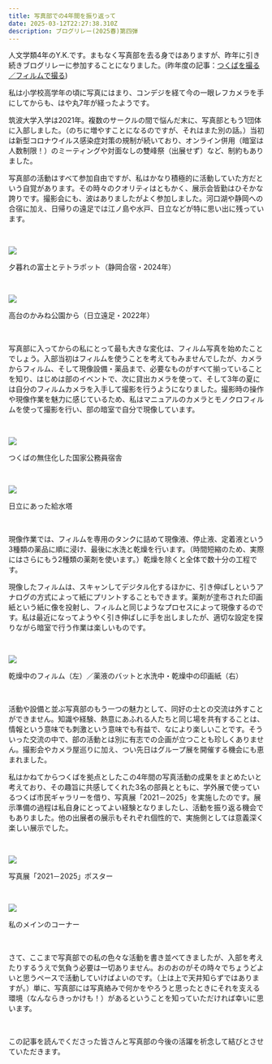 ```yaml
---
title: 写真部での4年間を振り返って
date: 2025-03-12T22:27:38.310Z
description: ブログリレー(2025春)第四弾
---
```

人文学類4年のY.K.です。まもなく写真部を去る身ではありますが、昨年に引き続きブログリレーに参加することになりました。(昨年度の記事：[つくばを撮る／フィルムで撮る](https://tsukuba-photoclub.com/blogs/2024-03-05-つくばを撮る／フィルムで撮る/))





私は小学校高学年の頃に写真にはまり、コンデジを経て今の一眼レフカメラを手にしてからも、はや丸7年が経ったようです。



筑波大学入学は2021年。複数のサークルの間で悩んだ末に、写真部ともう1団体に入部しました。（のちに増やすことになるのですが、それはまた別の話。）当初は新型コロナウイルス感染症対策の規制が続いており、オンライン併用（暗室は人数制限！）のミーティングや対面なしの雙峰祭（出展せず）など、制約もありました。



写真部の活動はすべて参加自由ですが、私はかなり積極的に活動していた方だという自覚があります。その時々のクオリティはともかく、展示会皆勤はひそかな誇りです。撮影会にも、波はありましたがよく参加しました。河口湖や静岡への合宿に加え、日帰りの遠足では江ノ島や水戸、日立などが特に思い出に残っています。

<br/>

![](/img/relay2025spring0401.jpg)

夕暮れの富士とテトラポット（静岡合宿・2024年）

<br/>

![](/img/relay2025spring0402.png)

高台のかみね公園から（日立遠足・2022年）

<br/>

写真部に入ってからの私にとって最も大きな変化は、フィルム写真を始めたことでしょう。入部当初はフィルムを使うことを考えてもみませんでしたが、カメラからフィルム、そして現像設備・薬品まで、必要なものがすべて揃っていることを知り、はじめは部のイベントで、次に貸出カメラを使って、そして3年の夏には自分のフィルムカメラを入手して撮影を行うようになりました。撮影時の操作や現像作業を魅力に感じているため、私はマニュアルのカメラとモノクロフィルムを使って撮影を行い、部の暗室で自分で現像しています。

<br/>

![](/img/relay2025spring0403a.jpg)

つくばの無住化した国家公務員宿舎

<br/>

![](/img/relay2025spring0404.png)

日立にあった給水塔

<br/>

現像作業では、フィルムを専用のタンクに詰めて現像液、停止液、定着液という3種類の薬品に順に浸け、最後に水洗と乾燥を行います。（時間短縮のため、実際にはさらにもう2種類の薬剤を使います。）乾燥を除くと全体で数十分の工程です。



現像したフィルムは、スキャンしてデジタル化するほかに、引き伸ばしというアナログの方式によって紙にプリントすることもできます。薬剤が塗布された印画紙という紙に像を投射し、フィルムと同じようなプロセスによって現像するのです。私は最近になってようやく引き伸ばしに手を出しましたが、適切な設定を探りながら暗室で行う作業は楽しいものです。

<br/>

![](/img/relay2025spring0405.jpg)

乾燥中のフィルム（左）／薬液のバットと水洗中・乾燥中の印画紙（右）

<br/>

活動や設備と並ぶ写真部のもう一つの魅力として、同好の士との交流は外すことができません。知識や経験、熱意にあふれる人たちと同じ場を共有することは、情報という意味でも刺激という意味でも有益で、なにより楽しいことです。そういった交流の中で、部の活動とは別に有志での企画が立つことも珍しくありません。撮影会やカメラ屋巡りに加え、つい先日はグループ展を開催する機会にも恵まれました。



私はかねてからつくばを拠点としたこの4年間の写真活動の成果をまとめたいと考えており、その趣旨に共感してくれた3名の部員とともに、学外展で使っているつくば市民ギャラリーを借り、写真展「2021－2025」を実施したのです。展示準備の過程は私自身にとってよい経験となりましたし、活動を振り返る機会でもありました。他の出展者の展示もそれぞれ個性的で、実施側としては意義深く楽しい展示でした。

<br/>

![](/img/relay2025spring0406.jpg)

写真展「2021－2025」ポスター

<br/>

![](/img/relay2025spring0407.jpg)

私のメインのコーナー

<br/>

さて、ここまで写真部での私の色々な活動を書き並べてきましたが、入部を考えたりするうえで気負う必要は一切ありません。おのおのがその時々でちょうどよいと思うペースで活動していけばよいのです。（上は上で天井知らずではありますが。）単に、写真部には写真絡みで何かをやろうと思ったときにそれを支える環境（なんならきっかけも！）があるということを知っていただければ幸いに思います。

<br/>

この記事を読んでくださった皆さんと写真部の今後の活躍を祈念して結びとさせていただきます。
